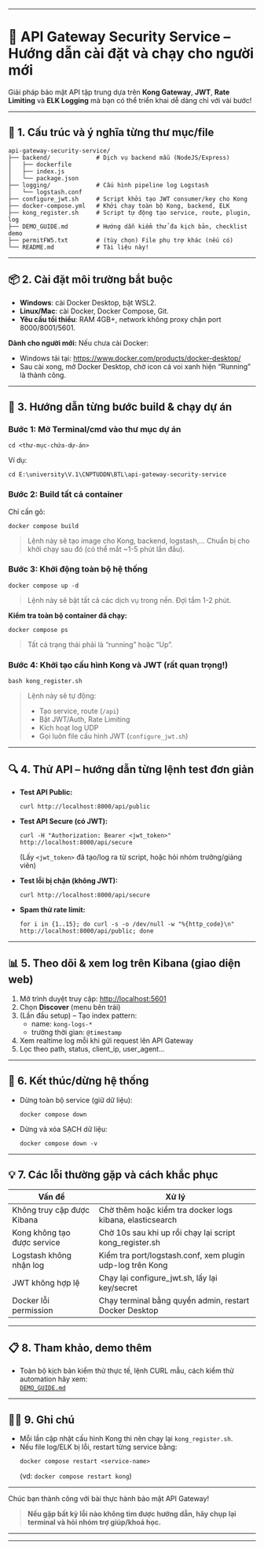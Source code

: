 ***

# 🚀 API Gateway Security Service – Hướng dẫn cài đặt và chạy cho người mới

Giải pháp bảo mật API tập trung dựa trên **Kong Gateway**, **JWT**, **Rate Limiting** và **ELK Logging** mà bạn có thể triển khai dễ dàng chỉ với vài bước!  

---

## 📁 1. Cấu trúc và ý nghĩa từng thư mục/file

```
api-gateway-security-service/
├── backend/             # Dịch vụ backend mẫu (NodeJS/Express)
│   ├── dockerfile
│   ├── index.js
│   └── package.json
├── logging/             # Cấu hình pipeline log Logstash
│   └── logstash.conf
├── configure_jwt.sh     # Script khởi tạo JWT consumer/key cho Kong
├── docker-compose.yml   # Khởi chạy toàn bộ Kong, backend, ELK
├── kong_register.sh     # Script tự động tạo service, route, plugin, log
├── DEMO_GUIDE.md        # Hướng dẫn kiểm thử đa kịch bản, checklist demo
├── permitFW5.txt        # (tùy chọn) File phụ trợ khác (nếu có)
└── README.md            # Tài liệu này!
```

---

## 📦 2. Cài đặt môi trường bắt buộc

- **Windows**: cài Docker Desktop, bật WSL2.  
- **Linux/Mac**: cài Docker, Docker Compose, Git.
- **Yêu cầu tối thiểu**: RAM 4GB+, network không proxy chặn port 8000/8001/5601.

**Dành cho người mới:** Nếu chưa cài Docker:
- Windows tải tại: https://www.docker.com/products/docker-desktop/
- Sau cài xong, mở Docker Desktop, chờ icon cá voi xanh hiện “Running” là thành công.

---

## 📝 3. Hướng dẫn từng bước build & chạy dự án

### **Bước 1: Mở Terminal/cmd vào thư mục dự án**

```
cd <thư-mục-chứa-dự-án>
```
Ví dụ:  
```
cd E:\university\V.1\CNPTUDDN\BTL\api-gateway-security-service
```

### **Bước 2: Build tất cả container**
Chỉ cần gõ:
```
docker compose build
```
> Lệnh này sẽ tạo image cho Kong, backend, logstash,... Chuẩn bị cho khởi chạy sau đó (có thể mất ~1-5 phút lần đầu).

### **Bước 3: Khởi động toàn bộ hệ thống**
```
docker compose up -d
```
> Lệnh này sẽ bật tất cả các dịch vụ trong nền. Đợi tầm 1-2 phút.

**Kiểm tra toàn bộ container đã chạy:**
```
docker compose ps
```
> Tất cả trạng thái phải là “running” hoặc “Up”.

### **Bước 4: Khởi tạo cấu hình Kong và JWT (rất quan trọng!)**
```
bash kong_register.sh
```
> Lệnh này sẽ tự động:
> - Tạo service, route (`/api`)
> - Bật JWT/Auth, Rate Limiting
> - Kích hoạt log UDP
> - Gọi luôn file cấu hình JWT (`configure_jwt.sh`)

---

## 🔍 4. Thử API – hướng dẫn từng lệnh test đơn giản

- **Test API Public:**
    ```
    curl http://localhost:8000/api/public
    ```

- **Test API Secure (có JWT):**
    ```
    curl -H "Authorization: Bearer <jwt_token>" http://localhost:8000/api/secure
    ```
    (Lấy `<jwt_token>` đã tạo/log ra từ script, hoặc hỏi nhóm trưởng/giảng viên)

- **Test lỗi bị chặn (không JWT):**
    ```
    curl http://localhost:8000/api/secure
    ```

- **Spam thử rate limit:**
    ```
    for i in {1..15}; do curl -s -o /dev/null -w "%{http_code}\n" http://localhost:8000/api/public; done
    ```

---

## 📊 5. Theo dõi & xem log trên Kibana (giao diện web)

1. Mở trình duyệt truy cập: [http://localhost:5601](http://localhost:5601)
2. Chọn **Discover** (menu bên trái)
3. (Lần đầu setup) – Tạo index pattern:  
   - name: `kong-logs-*`
   - trường thời gian: `@timestamp`
4. Xem realtime log mỗi khi gửi request lên API Gateway
5. Lọc theo path, status, client_ip, user_agent...

---

## 🛑 6. Kết thúc/dừng hệ thống

- Dừng toàn bộ service (giữ dữ liệu):
    ```
    docker compose down
    ```
- Dừng và xóa SẠCH dữ liệu:
    ```
    docker compose down -v
    ```

---

## 💡 7. Các lỗi thường gặp và cách khắc phục

| Vấn đề                           | Xử lý                                                        |
|-----------------------------------|--------------------------------------------------------------|
| Không truy cập được Kibana        | Chờ thêm hoặc kiểm tra docker logs kibana, elasticsearch     |
| Kong không tạo được service       | Chờ 10s sau khi up rồi chạy lại script kong_register.sh      |
| Logstash không nhận log           | Kiểm tra port/logstash.conf, xem plugin udp-log trên Kong    |
| JWT không hợp lệ                  | Chạy lại configure_jwt.sh, lấy lại key/secret               |
| Docker lỗi permission             | Chạy terminal bằng quyền admin, restart Docker Desktop       |

---

## 📋 8. Tham khảo, demo thêm

- Toàn bộ kịch bản kiểm thử thực tế, lệnh CURL mẫu, cách kiểm thử automation hãy xem:  
    [`DEMO_GUIDE.md`](./DEMO_GUIDE.md)

---

## 👩‍💻 9. Ghi chú
- Mỗi lần cập nhật cấu hình Kong thì nên chạy lại `kong_register.sh`.
- Nếu file log/ELK bị lỗi, restart từng service bằng:
    ```
    docker compose restart <service-name>
    ```
    (vd: `docker compose restart kong`)

---

Chúc bạn thành công với bài thực hành bảo mật API Gateway!  
> **Nếu gặp bất kỳ lỗi nào không tìm được hướng dẫn, hãy chụp lại terminal và hỏi nhóm trợ giúp/khoá học.**

---

***

